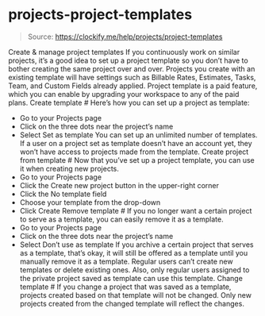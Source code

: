 # projects-project-templates

> Source: https://clockify.me/help/projects/project-templates

Create & manage project templates
If you continuously work on similar projects, it’s a good idea to set up a project template so you don’t have to bother creating the same project over and over. Projects you create with an existing template will have settings such as Billable Rates, Estimates, Tasks, Team, and Custom Fields already applied.
Project template is a paid feature, which you can enable by upgrading your workspace to any of the paid plans.
Create template #
Here’s how you can set up a project as template:
- Go to your Projects page
- Click on the three dots near the project’s name
- Select Set as template
You can set up an unlimited number of templates.
If a user on a project set as template doesn’t have an account yet, they won’t have access to projects made from the template.
Create project from template #
Now that you’ve set up a project template, you can use it when creating new projects.
- Go to your Projects page
- Click the Create new project button in the upper-right corner
- Click the No template field
- Choose your template from the drop-down
- Click Create
Remove template #
If you no longer want a certain project to serve as a template, you can easily remove it as a template.
- Go to your Projects page
- Click on the three dots near the project’s name
- Select Don’t use as template
If you archive a certain project that serves as a template, that’s okay, it will still be offered as a template until you manually remove it as a template.
Regular users can’t create new templates or delete existing ones. Also, only regular users assigned to the private project saved as template can use this template.
Change template #
If you change a project that was saved as a template, projects created based on that template will not be changed.
Only new projects created from the changed template will reflect the changes.